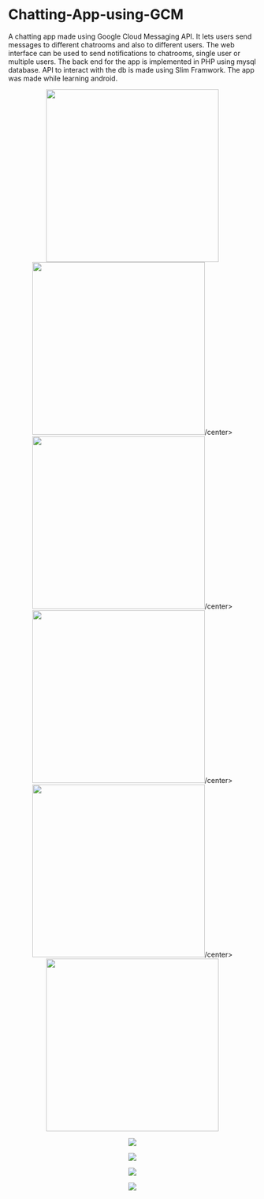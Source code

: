 # Chatting-App-using-GCM
A chatting app made using Google Cloud Messaging API. It lets users send messages to different chatrooms and also to different users. The web interface can be used to send notifications to chatrooms, single user or multiple users. The back end for the app is implemented in PHP using mysql database. API to interact with the db is made using Slim Framwork. The app was made while learning android.


<center><img src="https://github.com/devlovepreet/Chatting-App-using-GCM/blob/master/screenshots/gcm_android01.png" width="350"></center>



<center><img src="https://github.com/devlovepreet/Chatting-App-using-GCM/blob/master/screenshots/gcm_android02.png" width="350">/center>



<center><img src="https://github.com/devlovepreet/Chatting-App-using-GCM/blob/master/screenshots/gcm_android03.png" width="350">/center>



<center><img src="https://github.com/devlovepreet/Chatting-App-using-GCM/blob/master/screenshots/gcm_android04.png" width="350">/center>



<center><img src="https://github.com/devlovepreet/Chatting-App-using-GCM/blob/master/screenshots/gcm_android05.png" width="350">/center>



<center><img src="https://github.com/devlovepreet/Chatting-App-using-GCM/blob/master/screenshots/gcm_android06.png" width="350"></center>



![](https://github.com/devlovepreet/Chatting-App-using-GCM/blob/master/screenshots/gcm_web01.png)  

![](https://github.com/devlovepreet/Chatting-App-using-GCM/blob/master/screenshots/gcm_web02.png)  

![](https://github.com/devlovepreet/Chatting-App-using-GCM/blob/master/screenshots/gcm_web03.png)  

![](https://github.com/devlovepreet/Chatting-App-using-GCM/blob/master/screenshots/gcm_web04.png)  

